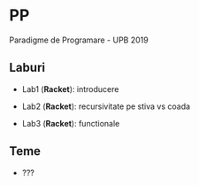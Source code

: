 # PP

Paradigme de Programare - UPB 2019

## Laburi

- Lab1 (**Racket**): introducere

- Lab2 (**Racket**): recursivitate pe stiva vs coada

- Lab3 (**Racket**): functionale

## Teme

- ???

